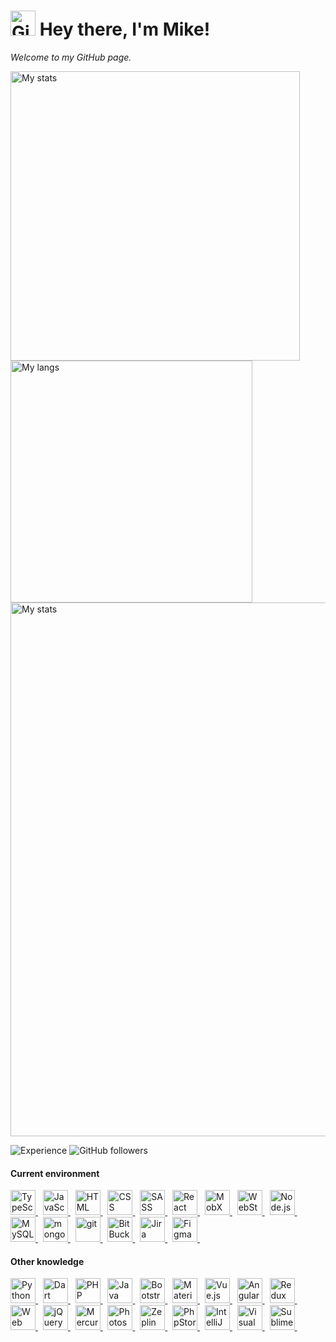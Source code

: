 <h1>
  <img height="40" src="https://cdn.worldvectorlogo.com/logos/github-octocat.svg" alt="GitHub" />
  Hey there, I'm Mike!
</h1>
<p>
  <i>
    Welcome to my GitHub page.
    <a href="https://github.com/d8corp">
      <img height="12" src="https://visitor-badge.glitch.me/badge?page_id=d8corp.d8corp" />
    </a>
  </i>
</p>

<p>
  <img width="463" src="https://github-readme-stats.vercel.app/api?username=d8corp&show_icons=true" alt="My stats" />
  <img width="387" src="https://github-readme-stats.vercel.app/api/top-langs/?username=d8corp&layout=compact" alt="My langs" />
  <img width="854" src="https://github-profile-trophy.vercel.app/?username=d8corp&margin-w=2" alt="My stats" />
</p>


![Experience](https://img.shields.io/date/1199145600?label=I%20started%20writing%20code)
![GitHub followers](https://img.shields.io/github/followers/d8corp?label=Follow)

#### Current environment
<p>
  <a href="https://www.typescriptlang.org" title="TypeScript">
    <img height="40" src="https://cdn.worldvectorlogo.com/logos/typescript.svg" alt="TypeScript" />
  </a> &nbsp;
  <a href="https://ru.wikipedia.org/wiki/JavaScript" title="JavaScript">
    <img height="40" src="https://cdn.worldvectorlogo.com/logos/javascript.svg" alt="JavaScript" />
  </a> &nbsp;
  <a href="https://ru.wikipedia.org/wiki/HTML" title="HTML">
    <img height="40" src="https://cdn.worldvectorlogo.com/logos/html5.svg" alt="HTML" />
  </a> &nbsp;
  <a href="https://ru.wikipedia.org/wiki/CSS" title="CSS">
    <img height="40" src="https://cdn.worldvectorlogo.com/logos/css-5.svg" alt="CSS" />
  </a> &nbsp;
  <a href="https://sass-lang.com" title="SASS">
    <img height="40" src="https://cdn.worldvectorlogo.com/logos/sass-1.svg" alt="SASS" />
  </a> &nbsp;
  <a href="https://reactjs.org" title="React">
    <img height="40" src="https://cdn.worldvectorlogo.com/logos/react.svg" alt="React" />
  </a> &nbsp;
  <a href="https://mobx.js.org" title="MobX">
    <img height="40" src="https://cdn.worldvectorlogo.com/logos/mobx.svg" alt="MobX" />
  </a> &nbsp;
  <a href="https://www.jetbrains.com/webstorm" title="WebStorm">
    <img height="40" src="https://cdn.worldvectorlogo.com/logos/webstorm-icon.svg" alt="WebStorm" />
  </a> &nbsp;
  <a href="https://nodejs.org" title="Node.js">
    <img height="40" src="https://cdn.worldvectorlogo.com/logos/nodejs-icon.svg" alt="Node.js" />
  </a> &nbsp;
  <a href="https://www.mysql.com" title="MySQL">
    <img height="40" src="https://cdn.worldvectorlogo.com/logos/mysql.svg" alt="MySQL" />
  </a> &nbsp;
  <a href="https://www.mongodb.com" title="mongoDB">
    <img height="40" src="https://cdn.worldvectorlogo.com/logos/mongodb.svg" alt="mongoDB" />
  </a> &nbsp;
  <a href="https://git-scm.com" title="git">
    <img height="40" src="https://cdn.worldvectorlogo.com/logos/git-icon.svg" alt="git" />
  </a> &nbsp;
  <a href="http://bitbucket.org" title="BitBucket">
    <img height="40" src="https://cdn.worldvectorlogo.com/logos/bitbucket-icon.svg" alt="BitBucket" />
  </a> &nbsp;
  <a href="https://www.atlassian.com/ru/software/jira" title="Jira">
    <img height="40" src="https://cdn.worldvectorlogo.com/logos/jira-1.svg" alt="Jira" />
  </a> &nbsp;
  <a href="https://www.figma.com" title="Figma">
    <img height="40" src="https://cdn.worldvectorlogo.com/logos/figma-1.svg" alt="Figma" />
  </a> &nbsp;
</p>

#### Other knowledge
<p>
  <a href="https://www.python.org" title="Python">
    <img height="40" src="https://cdn.worldvectorlogo.com/logos/python-5.svg" alt="Python" />
  </a> &nbsp;
  <a href="https://dart.dev" title="Dart">
    <img height="40" src="https://cdn.worldvectorlogo.com/logos/dart.svg" alt="Dart" />
  </a> &nbsp;
  <a href="https://www.php.net" title="PHP">
    <img height="40" src="https://cdn.worldvectorlogo.com/logos/php-1.svg" alt="PHP" />
  </a> &nbsp;
  <a href="https://www.java.com" title="Java">
    <img height="40" src="https://cdn.worldvectorlogo.com/logos/java-4.svg" alt="Java" />
  </a> &nbsp;
  <a href="https://getbootstrap.com" title="Bootstrap">
    <img height="40" src="https://cdn.worldvectorlogo.com/logos/bootstrap-5-1.svg" alt="Bootstrap" />
  </a> &nbsp;
  <a href="https://material-ui.com/" title="Material UI">
    <img height="40" src="https://cdn.worldvectorlogo.com/logos/material-ui-1.svg" alt="Material UI" />
  </a> &nbsp;
  <a href="https://vuejs.org" title="Vue.js">
    <img height="40" src="https://cdn.worldvectorlogo.com/logos/vue-js-1.svg" alt="Vue.js" />
  </a> &nbsp;
  <a href="https://angular.io" title="Angular">
    <img height="40" src="https://cdn.worldvectorlogo.com/logos/angular-icon-1.svg" alt="Angular" />
  </a> &nbsp;
  <a href="https://redux.js.org" title="Redux">
    <img height="40" src="https://cdn.worldvectorlogo.com/logos/redux.svg" alt="Redux" />
  </a> &nbsp;
  <a href="https://en.wikipedia.org/wiki/Web_Components" title="Web Components">
    <img height="40" src="https://cdn.worldvectorlogo.com/logos/web-components.svg" alt="Web Components" />
  </a> &nbsp;
  <a href="https://jquery.com/" title="jQuery">
    <img height="40" src="https://cdn.worldvectorlogo.com/logos/jquery.svg" alt="jQuery" />
  </a> &nbsp;
  <a href="https://ru.wikipedia.org/wiki/Mercurial" title="Mercurial">
    <img height="40" src="https://cdn.worldvectorlogo.com/logos/mercurial.svg" alt="Mercurial" />
  </a> &nbsp;
  <a href="https://www.adobe.com/products/photoshop.html" title="Photoshop">
    <img height="40" src="https://cdn.worldvectorlogo.com/logos/photoshop-cc.svg" alt="Photoshop" />
  </a> &nbsp;
  <a href="https://zeplin.io" title="Zeplin">
    <img height="40" src="https://cdn.worldvectorlogo.com/logos/zeplin.svg" alt="Zeplin" />
  </a> &nbsp;
  <a href="https://www.jetbrains.com/phpstorm" title="PhpStorm">
    <img height="40" src="https://cdn.worldvectorlogo.com/logos/phpstorm-1.svg" alt="PhpStorm" />
  </a> &nbsp;
  <a href="https://www.jetbrains.com/idea" title="IntelliJ IDEA">
    <img height="40" src="https://cdn.worldvectorlogo.com/logos/intellij-idea-1.svg" alt="IntelliJ IDEA" />
  </a> &nbsp;
  <a href="https://code.visualstudio.com" title="Visual Studio Code">
    <img height="40" src="https://cdn.worldvectorlogo.com/logos/visual-studio-code-1.svg" alt="Visual Studio Code" />
  </a> &nbsp;
  <a href="https://www.sublimetext.com" title="Sublime Text">
    <img height="40" src="https://cdn.worldvectorlogo.com/logos/sublime-text.svg" alt="Sublime Text" />
  </a> &nbsp;
</p>
